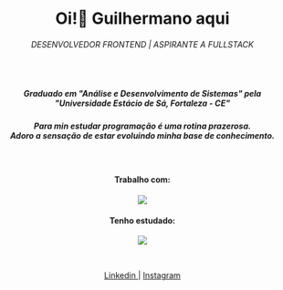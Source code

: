 <h1 align="center">Oi!👋 Guilhermano aqui</h1>

<h6 align="center">
  DESENVOLVEDOR FRONTEND | ASPIRANTE A FULLSTACK
</h6>

<br/>

<h5 align="center">
  Graduado em "Análise e Desenvolvimento de Sistemas" pela "Universidade Estácio de Sá, Fortaleza - CE"
</h5>

<h5 align="center">
  Para min estudar programação é uma rotina prazerosa. 
  <br/>Adoro a sensação de estar evoluindo minha base de conhecimento.
</h5>

<br/>

<h4 align="center">Trabalho com:</h4>

<p align="center">
  <a 
    href="https://skillicons.dev" 
    title="Tecnologias que utilizo"
    alt="Imagem única contendo todos os icones das tecnologias que utilizo" 
  >
    <img src="https://skillicons.dev/icons?i=angular,reactivex,materialui,tailwind,react,redux,styledcomponents,git" />
  </a>
</p>

<h4 align="center">Tenho estudado:</h4>

<p align="center">
  <a 
    href="https://skillicons.dev" 
    title="Tecnologias que estudo"
    alt="Imagem única contendo todos os icones das tecnologias que tenho estudado"
  >
    <img src="https://skillicons.dev/icons?i=cs,dotnet" />
  </a>
</p>

<br/>

<p align="center">
  <a 
    href="http://linkedin.com/in/guilhermanosilva/" 
    title="Linkedin"
    alt="Link para o meu linkedin"
    target="_blank"
  >
    Linkedin
  </a> | 
  <a 
    href="https://instagram.com/guilhermano.dev" 
    title="Instagram"
    alt="Link para o meu instagram"
    target="_blank"
  >
    Instagram
  </a>
</p>
